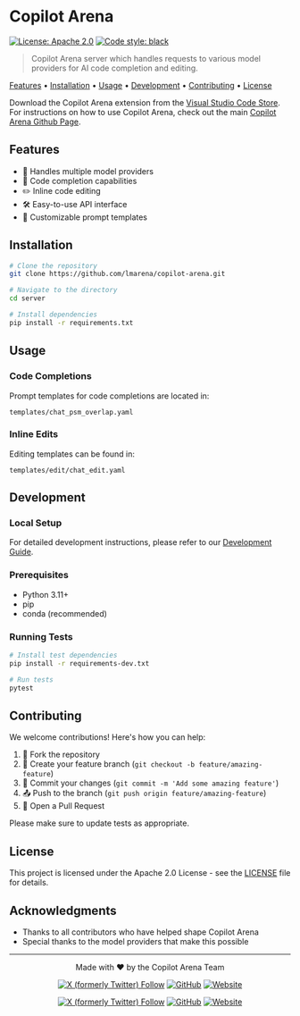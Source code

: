 # Copilot Arena

[![License: Apache 2.0](https://img.shields.io/badge/License-Apache%202.0-blue.svg)](https://opensource.org/licenses/Apache-2.0)
[![Code style: black](https://img.shields.io/badge/code%20style-black-000000.svg)](https://github.com/psf/black)

> Copilot Arena server which handles requests to various model providers for AI code completion and editing.

[Features](#features) • [Installation](#installation) • [Usage](#usage) • [Development](#development) • [Contributing](#contributing) • [License](#license)

Download the Copilot Arena extension from the [Visual Studio Code Store](https://marketplace.visualstudio.com/items?itemName=copilot-arena.copilot-arena). 
For instructions on how to use Copilot Arena, check out the main [Copilot Arena Github Page](https://github.com/lmarena/copilot-arena/tree/main).

## Features

- 🚀 Handles multiple model providers
- 🔄 Code completion capabilities
- ✏️  Inline code editing
- 🛠️ Easy-to-use API interface
- 📝 Customizable prompt templates

## Installation

```bash
# Clone the repository
git clone https://github.com/lmarena/copilot-arena.git

# Navigate to the directory
cd server

# Install dependencies
pip install -r requirements.txt
```

## Usage

### Code Completions

Prompt templates for code completions are located in:
```
templates/chat_psm_overlap.yaml
```

### Inline Edits

Editing templates can be found in:
```
templates/edit/chat_edit.yaml
```

## Development

### Local Setup

For detailed development instructions, please refer to our [Development Guide](config/DEV_README.md).

### Prerequisites

- Python 3.11+
- pip
- conda (recommended)

### Running Tests

```bash
# Install test dependencies
pip install -r requirements-dev.txt

# Run tests
pytest
```

## Contributing

We welcome contributions! Here's how you can help:

1. 🍴 Fork the repository
2. 🌿 Create your feature branch (`git checkout -b feature/amazing-feature`)
3. 💾 Commit your changes (`git commit -m 'Add some amazing feature'`)
4. 📤 Push to the branch (`git push origin feature/amazing-feature`)
5. 🔄 Open a Pull Request

Please make sure to update tests as appropriate.

## License

This project is licensed under the Apache 2.0 License - see the [LICENSE](LICENSE) file for details.

## Acknowledgments

- Thanks to all contributors who have helped shape Copilot Arena
- Special thanks to the model providers that make this possible

---
<div align="center">
Made with ❤️ by the Copilot Arena Team  
<br>

[![X (formerly Twitter) Follow](https://img.shields.io/twitter/follow/waynechi?style=flat-square&logo=x&label=Wayne%20Chi)](https://twitter.com/iamwaynechi)
[![GitHub](https://img.shields.io/badge/waynchi-181717?style=flat-square&logo=github&logoColor=white)](https://github.com/waynchi)
[![Website](https://img.shields.io/badge/waynechi.com-4285F4?style=flat-square&logo=google-chrome&logoColor=white)](https://www.waynechi.com/)

[![X (formerly Twitter) Follow](https://img.shields.io/twitter/follow/valeriechen_?style=flat-square&logo=x&label=Valerie%20Chen)](https://twitter.com/valeriechen_)
[![GitHub](https://img.shields.io/badge/valeriechen-181717?style=flat-square&logo=github&logoColor=white)](https://github.com/valeriechen)
[![Website](https://img.shields.io/badge/valeriechen.github.io-4285F4?style=flat-square&logo=google-chrome&logoColor=white)](https://valeriechen.github.io/)
</div>
